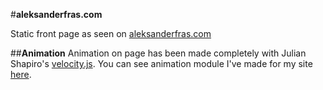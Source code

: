 #**aleksanderfras.com**

Static front page as seen on [aleksanderfras.com](http://goo.gl/gCEHKJ)

##**Animation**
Animation on page has been made completely with Julian Shapiro's [velocity.js](https://github.com/julianshapiro/velocity).
You can see animation module I've made for my site [here](https://github.com/AlFra432/aleksanderfras.com/blob/master/js/afnimation.js).

